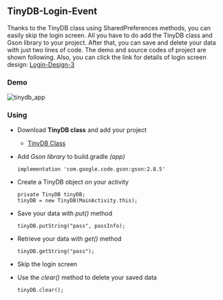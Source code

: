 ## TinyDB-Login-Event

Thanks to the TinyDB class using SharedPreferences methods, you can easily skip the login screen. All you have to do add the TinyDB class and Gson library to your project. After that, you can save and delete your data with just two lines of code. The demo and source codes of project are shown following. Also, you can click the link for details of login screen design: [Login-Design-3](https://github.com/ucytv/Login-Design-3)

### Demo

![tinydb_app](https://user-images.githubusercontent.com/37077627/82721471-f8824a00-9cc5-11ea-81ae-a4308fe2783c.png)

### Using

* Download **TinyDB class** and add your project
  - [TinyDB Class](https://github.com/ucytv/TinyDB-Login-Event/blob/master/app/src/main/java/com/ucy/tinydbapp/TinyDB.java)
  
* Add *Gson library* to build.gradle *(app)* 
  
  ```
  implementation 'com.google.code.gson:gson:2.8.5'
  ```

* Create a TinyDB object on your activity
  ```
  private TinyDB tinyDB;
  tinyDB = new TinyDB(MainActivity.this);
  ```
  
* Save your data with *put()* method
  ```
  tinyDB.putString("pass", passInfo);
  ```
  
* Retrieve your data with *get()* method
  ```
  tinyDB.getString("pass");
  ```
 
* Skip the login screen
 
* Use the *clear()* method to delete your saved data
  
  ```
  tinyDB.clear();
  ```

